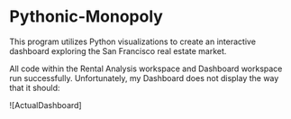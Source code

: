 # Pythonic-Monopoly

This program utilizes Python visualizations to create an interactive dashboard exploring the San Francisco real estate market.


All code within the Rental Analysis workspace and Dashboard workspace run successfully.  Unfortunately, my Dashboard does not display the way that it should:

![ActualDashboard]